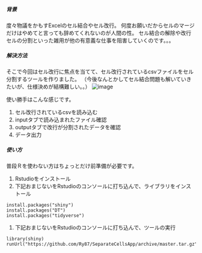 ##### 背景
度々物議をかもすExcelのセル結合やセル改行。
何度お願いだからセルのマージだけはやめてと言っても辞めてくれないのが人間の性。
セル結合の解除や改行セルの分割といった雑用が他の有意義な仕事を阻害していくのです。。。

##### 解決方法
そこで今回はセル改行に焦点を当てて、セル改行されているcsvファイルをセル分割するツールを作りました。
（今後なんとかしてセル結合問題も解いていきたいが、仕様決めが結構難しい。。）
![image](https://user-images.githubusercontent.com/55495694/94996092-6ed07a80-05dd-11eb-8d53-15275f88125b.png)



使い勝手はこんな感じです。
1. セル改行されているcsvを読み込む
1. inputタブで読み込まれたファイル確認
1. outputタブで改行が分割されたデータを確認
1. データ出力



##### 使い方
普段Ｒを使わない方はちょっとだけ前準備が必要です。
1. Rstudioをインストール
1. 下記おまじないをRstudioのコンソールに打ち込んで、ライブラリをインストール
```
install.packages("shiny")
install.packages("DT")
install.packages("tidyverse")
```
1. 下記おまじないをRstudioのコンソールに打ち込んで、ツールの実行
```
library(shiny)  
runUrl("https://github.com/Ry87/SeparateCellsApp/archive/master.tar.gz")
```
